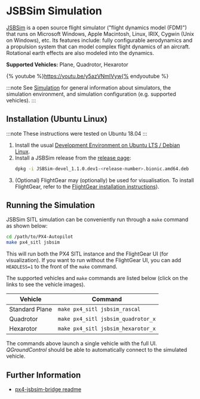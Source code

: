 # JSBSim Simulation

[JSBSim](http://jsbsim.sourceforge.net/index.html) is a open source flight simulator ("flight dynamics model (FDM)") that runs on Microsoft Windows, Apple Macintosh, Linux, IRIX, Cygwin (Unix on Windows), etc.
Its features include: fully configurable aerodynamics and a propulsion system that can model complex flight dynamics of an aircraft.
Rotational earth effects are also modeled into the dynamics. 


**Supported Vehicles:** Plane, Quadrotor, Hexarotor

{% youtube %}https://youtu.be/y5azVNmIVyw{% endyoutube %}


:::note
See [Simulation](../simulation/README.md) for general information about simulators, the simulation environment, and simulation configuration (e.g. supported vehicles).
:::

<a id="installation"></a>
## Installation (Ubuntu Linux)

:::note
These instructions were tested on Ubuntu 18.04
:::

1. Install the usual [Development Environment on Ubuntu LTS / Debian Linux](../dev_setup/dev_env_linux_ubuntu.md).
1. Install a JSBSim release from the [release page](https://github.com/JSBSim-Team/jsbsim/releases/tag/Linux): 
   ```sh
   dpkg -i JSBSim-devel_1.1.0.dev1-<release-number>.bionic.amd64.deb
   ```
1. (Optional) FlightGear may (optionally) be used for visualisation.
   To install FlightGear, refer to the [FlightGear installation instructions](../simulation/flightgear.md)).

<a id="running"></a>
## Running the Simulation

JSBSim SITL simulation can be conveniently run through a `make` command as shown below:
```sh
cd /path/to/PX4-Autopilot
make px4_sitl jsbsim
```
This will run both the PX4 SITL instance and the FlightGear UI (for visualization).
If you want to run without the FlightGear UI, you can add `HEADLESS=1` to the front of the `make` command.

The supported vehicles and `make` commands are listed below (click on the links to see the vehicle images).

Vehicle | Command
--- | ---
Standard Plane | `make px4_sitl jsbsim_rascal`
Quadrotor | `make px4_sitl jsbsim_quadrotor_x`
Hexarotor | `make px4_sitl jsbsim_hexarotor_x`

The commands above launch a single vehicle with the full UI.
*QGroundControl* should be able to automatically connect to the simulated vehicle.


## Further Information

* [px4-jsbsim-bridge readme](https://github.com/Auterion/px4-jsbsim-bridge)
